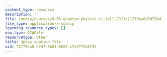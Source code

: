 ```yaml
---
content_type: resource
description: ''
file: /media/courses/8-05-quantum-physics-ii-fall-2013/71779ea0d74756d19b84c7e77f9a5f91_4WsMeqCKpgI.vtt
file_type: application/x-subrip
learning_resource_types: []
ocw_type: OCWFile
resourcetype: Other
title: 3play caption file
uid: 71779ea0-d747-56d1-9b84-c7e77f9a5f91
---
```

